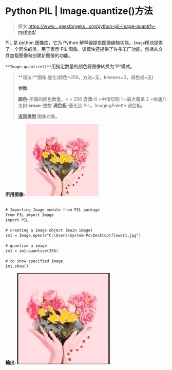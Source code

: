 # Python PIL | Image.quantize()方法

> 原文:[https://www . geesforgeks . org/python-pil-image-quantify-method/](https://www.geeksforgeeks.org/python-pil-image-quantize-method/)

PIL 是 python 图像库，它为 Python 解释器提供图像编辑功能。`Image`模块提供了一个同名的类，用于表示 PIL 图像。该模块还提供了许多工厂功能，包括从文件加载图像和创建新图像的功能。

`**Image.quantize()**`用指定数量的颜色将图像转换为“P”模式。

> **语法:**图像.量化(颜色=256，方法=无，kmeans=0，调色板=无)
> 
> **参数**:
> 
> **颜色**–所需的颜色数量，< = 256
> **方法**–0 =中值切割 1 =最大覆盖 2 =快速八叉树
> **kman**–整数
> **调色板**–量化到 PIL。ImagingPalette 调色板。
> 
> **返回类型**:图像对象。

**所用图像:**
![](img/7dcee0f4c2b8e9d23dccc651065d73ab.png)

```

# Importing Image module from PIL package 
from PIL import Image 
import PIL 

# creating a image object (main image) 
im1 = Image.open(r"C:\Users\System-Pc\Desktop\flower1.jpg") 

# quantize a image 
im1 = im1.quantize(256) 

# to show specified image 
im1.show() 
```

**输出:**
![](img/f2391f085c1db3c2eee5173dc410dcbe.png)